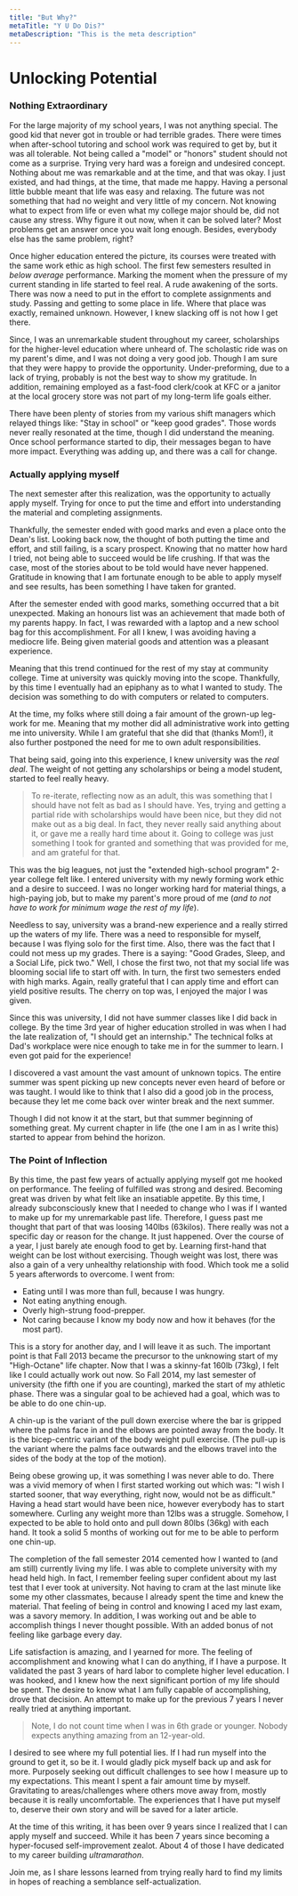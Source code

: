 ```yaml
---
title: "But Why?"
metaTitle: "Y U Do Dis?"
metaDescription: "This is the meta description"
---
```


# Unlocking Potential

### Nothing Extraordinary

For the large majority of my school years, I was not anything special. The good kid that never got in trouble or had
terrible grades. There were times when after-school tutoring and school work was required to get by, but it was all
tolerable. Not being called a "model" or "honors" student should not come as a surprise. Trying very hard was a foreign
and undesired concept. Nothing about me was remarkable and at the time, and that was okay. I just existed, and had
things, at the time, that made me happy. Having a personal little bubble meant that life was easy and relaxing. The
future was not something that had no weight and very little of my concern. Not knowing what to expect from life or even
what my college major should be, did not cause any stress. Why figure it out now, when it can be solved later? Most
problems get an answer once you wait long enough. Besides, everybody else has the same problem, right?

Once higher education entered the picture, its courses were treated with the same work ethic as high school. The first
few semesters resulted in _below average_ performance. Marking the moment when the pressure of my current standing in
life started to feel real. A rude awakening of the sorts. There was now a need to put in the effort to complete
assignments and study. Passing and getting to some place in life. Where that place was exactly, remained unknown.
However, I knew slacking off is not how I get there.

Since, I was an unremarkable student throughout my career, scholarships for the higher-level education where unheard of.
The scholastic ride was on my parent's dime, and I was not doing a very good job. Though I am sure that they were happy
to provide the opportunity. Under-preforming, due to a lack of trying, probably is not the best way to show my
gratitude. In addition, remaining employed as a fast-food clerk/cook at KFC or a janitor at the local grocery store was
not part of my long-term life goals either.

There have been plenty of stories from my various shift managers which relayed things like: "Stay in school" or "keep
good grades". Those words never really resonated at the time, though I did understand the meaning. Once school
performance started to dip, their messages began to have more impact. Everything was adding up, and there was a call for
change.

### Actually applying myself

The next semester after this realization, was the opportunity to actually apply myself. Trying for once to put the time
and effort into understanding the material and completing assignments.

Thankfully, the semester ended with good marks and even a place onto the Dean's list. Looking back now, the thought of
both putting the time and effort, and still failing, is a scary prospect. Knowing that no matter how hard I tried, not
being able to succeed would be life crushing. If that was the case, most of the stories about to be told would have
never happened. Gratitude in knowing that I am fortunate enough to be able to apply myself and see results, has been
something I have taken for granted.

After the semester ended with good marks, something occurred that a bit unexpected. Making an honours list was an
achievement that made both of my parents happy. In fact, I was rewarded with a laptop and a new school bag for this
accomplishment. For all I knew, I was avoiding having a mediocre life. Being given material goods and attention was a
pleasant experience.

Meaning that this trend continued for the rest of my stay at community college. Time at university was quickly moving
into the scope. Thankfully, by this time I eventually had an epiphany as to what I wanted to study. The decision was
something to do with computers or related to computers.

At the time, my folks where still doing a fair amount of the grown-up leg-work for me. Meaning that my mother did all
administrative work into getting me into university. While I am grateful that she did that (thanks Mom!), it also
further postponed the need for me to own adult responsibilities.

That being said, going into this experience, I knew university was the _real deal_. The weight of not getting any
scholarships or being a model student, started to feel really heavy.

> To re-iterate, reflecting now as an adult, this was something that I should have not felt as bad as I should have.
> Yes, trying and getting a partial ride with scholarships would have been nice, but they did not make out as a big deal.
> In fact, they never really said anything about it, or gave me a really hard time about it.
> Going to college was just something I took for granted and something that was provided for me, and am grateful for that.

This was the big leagues, not just the "extended high-school program" 2-year college felt like. I entered university
with my newly forming work ethic and a desire to succeed. I was no longer working hard for material things, a
high-paying job, but to make my parent's more proud of me (_and to not have to work for minimum wage the rest of my
life_).

Needless to say, university was a brand-new experience and a really stirred up the waters of my life. There was a need
to responsible for myself, because I was flying solo for the first time. Also, there was the fact that I could not mess
up my grades. There is a saying: "Good Grades, Sleep, and a Social Life, pick two." Well, I chose the first two, not
that my social life was blooming social life to start off with. In turn, the first two semesters ended with high marks.
Again, really grateful that I can apply time and effort can yield positive results. The cherry on top was, I enjoyed the
major I was given.

Since this was university, I did not have summer classes like I did back in college. By the time 3rd year of higher
education strolled in was when I had the late realization of, "I should get an internship." The technical folks at Dad's
workplace were nice enough to take me in for the summer to learn. I even got paid for the experience!

I discovered a vast amount the vast amount of unknown topics. The entire summer was spent picking up new concepts never
even heard of before or was taught. I would like to think that I also did a good job in the process, because they let me
come back over winter break and the next summer.

Though I did not know it at the start, but that summer beginning of something great. My current chapter in life (the one
I am in as I write this) started to appear from behind the horizon.

### The Point of Inflection

By this time, the past few years of actually applying myself got me hooked on performance. The feeling of fulfilled was
strong and desired. Becoming great was driven by what felt like an insatiable appetite. By this time, I already
subconsciously knew that I needed to change who I was if I wanted to make up for my unremarkable past life. Therefore, I
guess past me thought that part of that was loosing 140lbs (63kilos). There really was not a specific day or reason for
the change. It just happened. Over the course of a year, I just barely ate enough food to get by. Learning first-hand
that weight can be lost without exercising. Though weight was lost, there was also a gain of a very unhealthy
relationship with food. Which took me a solid 5 years afterwords to overcome. I went from:

- Eating until I was more than full, because I was hungry.
- Not eating anything enough.
- Overly high-strung food-prepper.
- Not caring because I know my body now and how it behaves (for the most part).

This is a story for another day, and I will leave it as such. The important point is that Fall 2013 became the precursor
to the unknowing start of my "High-Octane" life chapter. Now that I was a skinny-fat 160lb (73kg), I felt like I could
actually work out now. So Fall 2014, my last semester of university (the fifth one if you are counting), marked the
start of my athletic phase. There was a singular goal to be achieved had a goal, which was to be able to do one chin-up.

A chin-up is the variant of the pull down exercise where the bar is gripped where the palms face in and the elbows are
pointed away from the body. It is the bicep-centric variant of the body weight pull exercise. (The pull-up is the
variant where the palms face outwards and the elbows travel into the sides of the body at the top of the motion).

Being obese growing up, it was something I was never able to do. There was a vivid memory of when I first started
working out which was: "I wish I started sooner, that way everything, right now, would not be as difficult."
Having a head start would have been nice, however everybody has to start somewhere. Curling any weight more than 12lbs
was a struggle. Somehow, I expected to be able to hold onto and pull down 80lbs (36kg) with each hand. It took a solid 5
months of working out for me to be able to perform one chin-up.

The completion of the fall semester 2014 cemented how I wanted to (and am still) currently living my life. I was able to
complete university with my head held high. In fact, I remember feeling super confident about my last test that I ever
took at university. Not having to cram at the last minute like some my other classmates, because I already spent the
time and knew the material. That feeling of being in control and knowing I aced my last exam, was a savory memory. In
addition, I was working out and be able to accomplish things I never thought possible. With an added bonus of not
feeling like garbage every day.

Life satisfaction is amazing, and I yearned for more. The feeling of accomplishment and knowing what I can do anything,
if I have a purpose. It validated the past 3 years of hard labor to complete higher level education. I was hooked, and I
knew how the next significant portion of my life should be spent. The desire to know what I am fully capable of
accomplishing, drove that decision. An attempt to make up for the previous 7 years I never really tried at anything
important.

> Note, I do not count time when I was in 6th grade or younger. Nobody expects anything amazing from an 12-year-old.

I desired to see where my full potential lies. If I had run myself into the ground to get it, so be it. I would gladly
pick myself back up and ask for more. Purposely seeking out difficult challenges to see how I measure up to my
expectations. This meant I spent a fair amount time by myself. Gravitating to areas/challenges where others move away
from, mostly because it is really uncomfortable. The experiences that I have put myself to, deserve their own story and
will be saved for a later article.

At the time of this writing, it has been over 9 years since I realized that I can apply myself and succeed. While it has
been 7 years since becoming a hyper-focused self-improvement zealot. About 4 of those I have dedicated to my career
building _ultramarathon_.

Join me, as I share lessons learned from trying really hard to find my limits in hopes of reaching a semblance
self-actualization.
